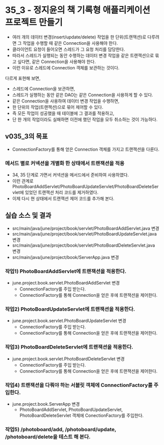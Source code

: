 # 35_3 - 정지윤의 책 기록형 애플리케이션 프로젝트 만들기

- 여러 개의 데이터 변경(insert/update/delete) 작업을 한 단위(트랜잭션)로 
  다루려면 그 작업을 수행할 때 같은 Connection을 사용해야 한다.
- 클라이언트 요청이 들어오면 스레드가 그 요청 처리를 담당한다.
- 따라서 스레드가 실행되는 동안 수행하는 데이터 변경 작업을 
  같은 트랜잭션으로 묶고 싶다면, 같은 Connection을 사용해야 한다.
- 이런 이유로 스레드에 Connection 객체를 보관하는 것이다.

다르게 표현해 보면,
- 스레드에 Connection을 보관하면,
- 스레드가 실행하는 동안 같은 DAO는 같은 Connection을 사용하게 할 수 있다.
- 같은 Connection을 사용하여 데이터 변경 작업을 수행하면,
- 한 단위의 작업(트랜잭션)으로 묶어 제어할 수 있다.
- 즉 모든 작업이 성공했을 때 테이블에 그 결과를 적용하고,
- 단 한 개의 작업이라도 실패하면 이전에 했던 작업을 모두 취소하는 것이 가능하다.

## v035_3의 목표

- ConnectionFactory를 통해 얻은 Connection 객체를 가지고 트랜잭션을 다룬다.

### 메서드 별로 커넥션을 개별화 한 상태에서 트랜잭션을 적용

- 34, 35 단계로 가면서 커넥션을 메서드에서 준비하여 사용하였다.
- 이런 관계로  PhotoBoardAddServlet/PhotoBoardUpdateServlet/PhotoBoardDeleteServlet에 
  있었던 트랜잭션 처리 코드를 제거하였다.
- 이제 다시 현 상태에서 트랜잭션 제어 코드를 추가해 본다.

## 실습 소스 및 결과

- src/main/java/june/project/book/servlet/PhotoBoardAddServlet.java 변경
- src/main/java/june/project/book/servlet/PhotoBoardUpdateServlet.java 변경
- src/main/java/june/project/book/servlet/PhotoBoardDeleteServlet.java 변경
- src/main/java/june/project/book/ServerApp.java 변경

### 작업1) PhotoBoardAddServlet에 트랜잭션을 적용한다.
  
- june.project.book.servlet.PhotoBoardAddServlet 변경
  - ConnectionFactory를 주입 받는다.
  - ConnectionFactory를 통해 Connection을 얻은 후에 트랜잭션을 제어한다.

### 작업2) PhotoBoardUpdateServlet에 트랜잭션을 적용한다.

- june.project.book.servlet.PhotoBoardUpdateServlet 변경
  - ConnectionFactory를 주입 받는다.
  - ConnectionFactory를 통해 Connection을 얻은 후에 트랜잭션을 제어한다.
  
### 작업3) PhotoBoardDeleteServlet에 트랜잭션을 적용한다.

- june.project.book.servlet.PhotoBoardDeleteServlet 변경
  - ConnectionFactory를 주입 받는다.
  - ConnectionFactory를 통해 Connection을 얻은 후에 트랜잭션을 제어한다.
  
### 작업4) 트랜잭션을 다뤄야 하는 서블릿 객체에 ConnectionFactory를 주입한다.

- june.project.book.ServerApp 변경
  - PhotoBoardAddServlet, PhotoBoardUpdateServlet, PhotoBoardDeleteServlet
  객체에 ConectionFactory를 주입한다.
  
### 작업5) /photoboard/add, /photoboard/update, /photoboard/delete을 테스트 해 본다.
  